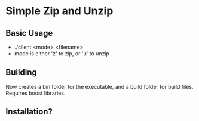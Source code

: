 # Simple Zip and Unzip

## Basic Usage
- ./client &lt;mode&gt; &lt;filename&gt;
- mode is either 'z' to zip, or 'u' to unzip

## Building
Now creates a bin folder for the executable, and a build folder for build files.
Requires boost libraries.

## Installation?